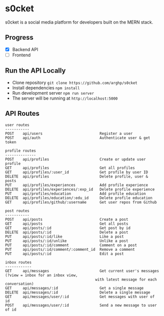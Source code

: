 s0cket
======

s0cket is a social media platform for developers built on the MERN stack.

Progress 
--------

- [x] Backend API
- [ ] Frontend

Run the API Locally
-------------------
* Clone repository `git clone https://github.com/arghp/s0cket`
* Install dependencies `npm install`
* Run development server `npm run server`
* The server will be running at `http://localhost:5000`

API Routes
----------

```
user routes
-----------
POST    api/users                          Register a user
POST    api/auth                           Authenticate user & get token

profile routes
--------------
POST    api/profiles                       Create or update user profile
GET     api/profiles                       Get all profiles
GET     api/profiles/:user_id              Get profile by user ID
DELETE  api/profiles                       Delete profile, user & posts
PUT     api/profiles/experiences           Add profile experience
DELETE  api/profiles/experiences/:exp_id   Delete profile experience
PUT     api/profiles/education             Add profile education
DELETE  api/profiles/education/:edu_id     Delete profile education
GET     api/profiles/github/:username      Get user repos from Github

post routes
-----------
POST    api/posts                          Create a post
GET     api/posts                          Get all posts
GET     api/posts/:id                      Get post by id
DELETE  api/posts/:id                      Delete a post
PUT     api/posts/:id/like                 Like a post
PUT     api/posts/:id/unlike               Unlike a post
PUT     api/posts/:id/comment              Comment on a post
PUT     api/posts/:id/comment/:comment_id  Remove a comment
PUT     api/posts/:id                      Edit a post

inbox routes
------------
GET     api/messages                       Get current user's messages (?view = inbox for an inbox view, 
	                                     with latest message for each conversation)
GET     api/messages/:id                   Get a single message
DELETE  api/messages/:id                   Delete a single message	                                       
GET     api/messages/user/:id              Get messages with user of id
POST    api/messages/user/:id              Send a new message to user of id
```